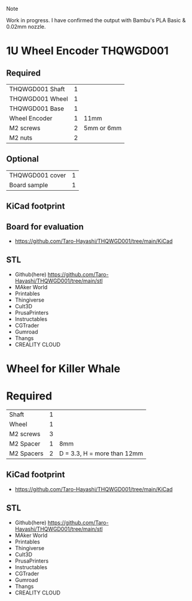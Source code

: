> [!NOTE]
> Work in progress.
> I have confirmed the output with Bambu's PLA Basic & 0.02mm nozzle.

# 1U Wheel Encoder THQWGD001

## Required
||||
|-|-|-|
|THQWGD001 Shaft|1||
|THQWGD001 Wheel|1||
|THQWGD001 Base|1||
|Wheel Encoder|1|11mm|
|M2 screws|2|5mm or 6mm|
|M2 nuts|2||

## Optional
|||
|-|-|
|THQWGD001 cover|1||
|Board sample|1||

## KiCad footprint
## Board for evaluation
- https://github.com/Taro-Hayashi/THQWGD001/tree/main/KiCad

## STL
- Github(here) https://github.com/Taro-Hayashi/THQWGD001/tree/main/stl
- MAker World 
- Printables 
- Thingiverse 
- Cult3D 
- PrusaPrinters 
- Instructables 
- CGTrader 
- Gumroad 
- Thangs 
- CREALITY CLOUD 




# Wheel for Killer Whale

# Required
||||
|-|-|-|
|Shaft|1||
|Wheel|1||
|M2 screws|3|
|M2 Spacer|1|8mm|
|M2 Spacers|2|D = 3.3, H = more than 12mm|

## KiCad footprint
- https://github.com/Taro-Hayashi/THQWGD001/tree/main/KiCad

## STL
- Github(here) https://github.com/Taro-Hayashi/THQWGD001/tree/main/stl
- MAker World 
- Printables 
- Thingiverse 
- Cult3D 
- PrusaPrinters 
- Instructables 
- CGTrader 
- Gumroad 
- Thangs 
- CREALITY CLOUD 

